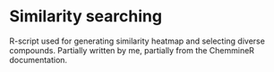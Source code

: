 # Similarity searching

R-script used for generating similarity heatmap and selecting diverse compounds. Partially written by me, partially from the ChemmineR documentation.
